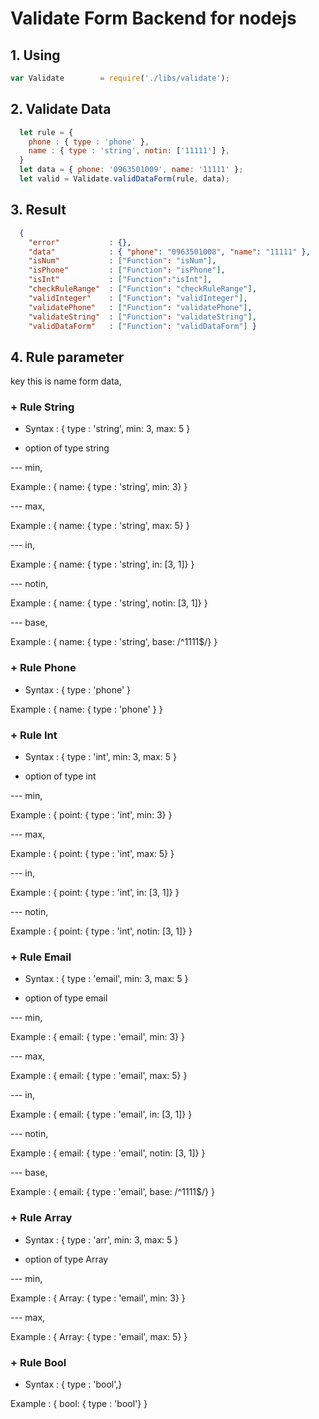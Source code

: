 # Validate Form Backend for nodejs

## 1. Using

````javascript
var Validate        = require('./libs/validate');
````

## 2. Validate Data

````javascript
  let rule = {
    phone : { type : 'phone' },
    name : { type : 'string', notin: ['11111'] },
  }
  let data = { phone: '0963501009', name: '11111' };
  let valid = Validate.validDataForm(rule, data);
````

## 3. Result

````json
  { 
    "error"           : {},
    "data"            : { "phone": "0963501008", "name": "11111" },
    "isNum"           : ["Function": "isNum"],
    "isPhone"         : ["Function": "isPhone"],
    "isInt"           : ["Function":"isInt"],
    "checkRuleRange"  : ["Function": "checkRuleRange"],
    "validInteger"    : ["Function": "validInteger"],
    "validatePhone"   : ["Function": "validatePhone"],
    "validateString"  : ["Function": "validateString"],
    "validDataForm"   : ["Function": "validDataForm"] }
````

## 4. Rule parameter
  key this is name form data,

### + Rule String

* Syntax : { type : 'string', min: 3, max: 5 }

* option of type string

--- min,

Example : { name: { type : 'string', min: 3} }

--- max,

Example : { name: { type : 'string', max: 5} }

--- in,

Example : { name: { type : 'string', in: [3, 1]} }

--- notin,

Example : { name: { type : 'string', notin: [3, 1]} }

--- base,

Example : { name: { type : 'string', base: /^1111$/} }


### + Rule Phone

* Syntax : { type : 'phone' }

Example : { name: { type : 'phone' } }

### + Rule Int

* Syntax : { type : 'int', min: 3, max: 5 }

* option of type int

--- min,

Example : { point: { type : 'int', min: 3} }

--- max,

Example : { point: { type : 'int', max: 5} }

--- in,

Example : { point: { type : 'int', in: [3, 1]} }

--- notin,

Example : { point: { type : 'int', notin: [3, 1]} }

### + Rule Email

* Syntax : { type : 'email', min: 3, max: 5 }

* option of type email

--- min,

Example : { email: { type : 'email', min: 3} }

--- max,

Example : { email: { type : 'email', max: 5} }

--- in,

Example : { email: { type : 'email', in: [3, 1]} }

--- notin,

Example : { email: { type : 'email', notin: [3, 1]} }

--- base,

Example : { email: { type : 'email', base: /^1111$/} }

### + Rule Array

* Syntax : { type : 'arr', min: 3, max: 5 }

* option of type Array

--- min,

Example : { Array: { type : 'email', min: 3} }

--- max,

Example : { Array: { type : 'email', max: 5} }

### + Rule Bool

* Syntax : { type : 'bool',}

Example : { bool: { type : 'bool'} }


